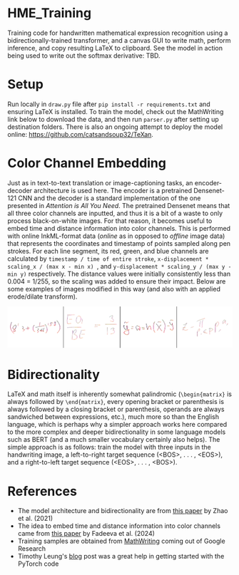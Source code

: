 # HME_Training

Training code for handwritten mathematical expression recognition using a bidirectionally-trained transformer, and a canvas GUI to write math, perform inference, and copy resulting LaTeX to clipboard. See the model in action being used to write out the softmax derivative: TBD.

# Setup

Run locally in `draw.py` file after `pip install -r requirements.txt` and ensuring LaTeX is installed. To train the model, check out the MathWriting link below to download the data, and then run `parser.py` after setting up destination folders. There is also an ongoing attempt to deploy the model online: https://github.com/catsandsoup32/TeXan.


# Color Channel Embedding

Just as in text-to-text translation or image-captioning tasks, an encoder-decoder architecture is used here. The encoder is a pretrained Densenet-121 CNN and the decoder is a standard implementation of the one presented in *Attention is All You Need*. The pretrained Densenet means that all three color channels are inputted, and thus it is a bit of a waste to only process black-on-white images. For that reason, it becomes useful to embed time and distance information into color channels. This is performed with online InkML-format data (*online* as in opposed to *offline* image data) that represents the coordinates and timestamp of points sampled along pen strokes. For each line segment, its red, green, and blue channels are calculated by `timestamp / time of entire stroke`, `x-displacement * scaling_x / (max x - min x) `, and `y-displacement * scaling_y / (max y - min y)` respectively. The distance values were initially consistently less than 0.004 = 1/255, so the scaling was added to ensure their impact. Below are some examples of images modified in this way (and also with an applied erode/dilate transform).

<p align="center">
  <img src="public/color_ex.png" alt="Color Example" width="750">
</p>


# Bidirectionality

LaTeX and math itself is inherently somewhat palindromic (`\begin{matrix}` is always followed by `\end{matrix}`, every opening bracket or parenthesis is always followed by a closing bracket or parenthesis, operands are always sandwiched between expressions, etc.), much more so than the English language, which is perhaps why a simpler approach works here compared to the more complex and deeper bidirectionality in some language models such as BERT (and a much smaller vocabulary certainly also helps). The simple approach is as follows: train the model with three inputs in the handwriting image, a left-to-right target sequence (\<BOS\>, . . . , \<EOS\>), and a right-to-left target sequence (\<EOS\>, . . . , \<BOS\>). 







# References

- The model architecture and bidirectionality are from [this paper](https://arxiv.org/abs/2105.02412) by Zhao et al. (2021)
- The idea to embed time and distance information into color channels came from [this paper](https://arxiv.org/html/2402.15307v1) by Fadeeva et al. (2024)
- Training samples are obtained from [MathWriting](https://arxiv.org/html/2404.10690v1) coming out of Google Research
- Timothy Leung's [blog](https://actamachina.com/) post was a great help in getting started with the PyTorch code


